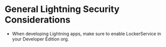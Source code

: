 # General Lightning Security Considerations
- When developing Lightning apps, make sure to enable LockerService in your Developer Edition org.
